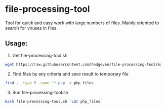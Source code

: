 # file-processing-tool
Tool for quick and easy work with large numbers of files. Mainly oriented to search for viruses in files.

## Usage:
1. Get file-processing-tool.sh
```bash
wget https://raw.githubusercontent.com/hedgeven/file-processing-tool/master/file-processing-tool.sh
```
2. Find files by any criteria and save result to temporary file
```bash
find . -type f -name '*.php' > php_files
```
3. Run file-processing-tool.sh
```bash
bash file-processing-tool.sh `cat php_files`
```

